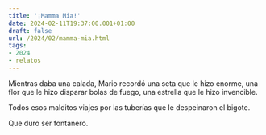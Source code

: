 ```yaml
---
title: '¡Mamma Mia!'
date: 2024-02-11T19:37:00.001+01:00
draft: false
url: /2024/02/mamma-mia.html
tags: 
- 2024
- relatos
---
```


Mientras daba una calada, Mario recordó una seta que le hizo enorme, una flor que le hizo disparar bolas de fuego, una estrella que le hizo invencible.  

Todos esos malditos viajes por las tuberías que le despeinaron el bigote.  

Que duro ser fontanero.  